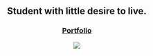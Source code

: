 
<h2 align="center"> Student with little desire to live. </h2>

<h3 align="center"><a href="https://fabian-martinez1.github.io/" target="_blank">Portfolio</a> </h3>

<div align="center">
<img src="https://user-images.githubusercontent.com/55964635/133342897-a36de018-3b3d-48de-9cb1-f0adb2be56cc.gif"/>
 </div>
<br>


